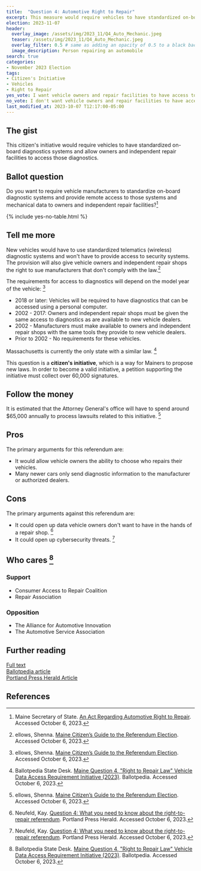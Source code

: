 ```yaml
---
title:  "Question 4: Automotive Right to Repair"
excerpt: This measure would require vehicles to have standardized on-board diagnostics systems and allow owners and independent repair facilities to access those diagnostics.
election: 2023-11-07
header:
  overlay_image: /assets/img/2023_11/Q4_Auto_Mechanic.jpeg
  teaser: /assets/img/2023_11/Q4_Auto_Mechanic.jpeg
  overlay_filter: 0.5 # same as adding an opacity of 0.5 to a black background
  image_description: Person repairing an automobile
search: true
categories:
- November 2023 Election
tags:
- Citizen's Initiative
- Vehicles
- Right to Repair
yes_vote: I want vehicle owners and repair facilities to have access to standardized vehicle diagnostics.
no_vote: I don't want vehicle owners and repair facilities to have access to standardized vehicle diagnostics.
last_modified_at: 2023-10-07 T12:17:00-05:00
---
```

## The gist
This citizen's initiative would require vehicles to have standardized on-board diagnostics systems and allow owners and independent repair facilities to access those diagnostics.

## Ballot question
Do you want to require vehicle manufacturers to standardize on-board diagnostic systems and provide remote access to those systems and mechanical data to owners and independent repair facilities?[^1]

{% include yes-no-table.html %}


## Tell me more
New vehicles would have to use standardized telematics (wireless) diagnostic systems and won't have to provide access to security systems. The provision will also give vehicle owners and independent repair shops the right to sue manufacturers that don't comply with the law.[^2]

The requirements for access to diagnostics will depend on the model year of the vehicle: [^2]
* 2018 or later: Vehicles will be required to have diagnostics that can be accessed using a personal computer. 
* 2002 - 2017: Owners and independent repair shops must be given the same access to diagnostics as are available to new vehicle dealers.
* 2002 - Manufacturers must make available to owners and independent repair shops with the same tools they provide to new vehicle dealers.
* Prior to 2002 - No requirements for these vehicles.

Massachusetts is currently the only state with a similar law. [^3]

This question is a **citizen's initiative**, which is a way for Mainers to propose new laws. In order to become a valid initiative, a petition supporting the initiative must collect over 60,000 signatures.

## Follow the money
It is estimated that the Attorney General's office will have to spend around $65,000 annually to process lawsuits related to this initiative. [^2]

## Pros
The primary arguments for this referendum are:
* It would allow vehicle owners the ability to choose who repairs their vehicles.
* Many newer cars only send diagnostic information to the manufacturer or authorized dealers.

## Cons
The primary arguments against this referendum are:
* It could open up data vehicle owners don't want to have in the hands of a repair shop. [^4]
* It could open up cybersecurity threats. [^4]

## Who cares [^3]
### Support
* Consumer Access to Repair Coalition
* Repair Association

### Opposition
* The Alliance for Automotive Innovation
* The Automotive Service Association

## Further reading
[Full text](https://www.maine.gov/sos/cec/elec/citizens/Right%20to%20Repair%20Leg%20FINAL.pdf)<br>
[Ballotpedia article](https://ballotpedia.org/Maine_Question_4,_%22Right_to_Repair_Law%22_Vehicle_Data_Access_Requirement_Initiative_(2023))<br>
[Portland Press Herald Article](https://www.pressherald.com/2023/10/05/question-4-who-should-have-the-right-to-repair-your-car/)

## References
[^1]: Maine Secretary of State. [An Act Regarding Automotive Right to Repair](https://www.maine.gov/sos/cec/elec/citizens/Right%20to%20Repair%20Leg%20FINAL.pdf). Accessed October 6, 2023.
[^2]: ellows, Shenna. [Maine Citizen’s Guide to the Referendum Election](https://www.maine.gov/sos/cec/elec/upcoming/pdf/citizensguide23.pdf). Accessed October 6, 2023.
[^3]: Ballotpedia State Desk. [Maine Question 4, "Right to Repair Law" Vehicle Data Access Requirement Initiative (2023)](https://ballotpedia.org/Maine_Question_4,_%22Right_to_Repair_Law%22_Vehicle_Data_Access_Requirement_Initiative_(2023)). Ballotpedia. Accessed October 6, 2023.
[^4]: Neufeld, Kay. [Question 4: What you need to know about the right-to-repair referendum](https://www.pressherald.com/2023/10/05/question-4-who-should-have-the-right-to-repair-your-car/). Portland Press Herald. Accessed October 6, 2023.
